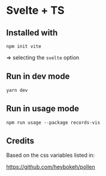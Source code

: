 # Svelte + TS

## Installed with

```shell
npm init vite
```

=> selecting the `svelte` option


## Run in dev mode

```shell
yarn dev
```

## Run in usage mode

```shell
npm run usage --package records-vis
```

## Credits

Based on the css variables listed in:


https://github.com/heybokeh/pollen
